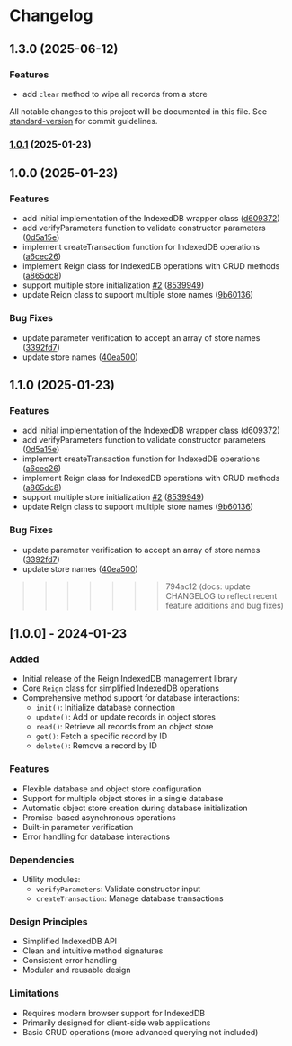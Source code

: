 # Changelog

## 1.3.0 (2025-06-12)

### Features

- add `clear` method to wipe all records from a store


All notable changes to this project will be documented in this file. See [standard-version](https://github.com/conventional-changelog/standard-version) for commit guidelines.

### [1.0.1](https://github.com/chessurisme/reign/compare/v1.0.0...v1.0.1) (2025-01-23)

## 1.0.0 (2025-01-23)

### Features

- add initial implementation of the IndexedDB wrapper class ([d609372](https://github.com/chessurisme/reign/commit/d6093721dfd918c4b07b62c6215ecbabca681823))
- add verifyParameters function to validate constructor parameters ([0d5a15e](https://github.com/chessurisme/reign/commit/0d5a15e5bc69840c74035134b4aafb9dfc94d717))
- implement createTransaction function for IndexedDB operations ([a6cec26](https://github.com/chessurisme/reign/commit/a6cec2642cfef493d5c6c335f76acb26303a20ae))
- implement Reign class for IndexedDB operations with CRUD methods ([a865dc8](https://github.com/chessurisme/reign/commit/a865dc8346a2b08de965e34dc648a468083900f7))
- support multiple store initialization [#2](https://github.com/chessurisme/reign/issues/2) ([8539949](https://github.com/chessurisme/reign/commit/853994996224b0260195223e10636fb4ba5aee84))
- update Reign class to support multiple store names ([9b60136](https://github.com/chessurisme/reign/commit/9b601363c5a3cfdac076dbe8b555b081c375d162))

### Bug Fixes

- update parameter verification to accept an array of store names ([3392fd7](https://github.com/chessurisme/reign/commit/3392fd72cb35b2b5d6ffcc607b5030f1087c4f3c))
- update store names ([40ea500](https://github.com/chessurisme/reign/commit/40ea500546e988fd47552a2e3bf309d5d8ff35c5))

## 1.1.0 (2025-01-23)

### Features

- add initial implementation of the IndexedDB wrapper class ([d609372](https://github.com/chessurisme/reign/commit/d6093721dfd918c4b07b62c6215ecbabca681823))
- add verifyParameters function to validate constructor parameters ([0d5a15e](https://github.com/chessurisme/reign/commit/0d5a15e5bc69840c74035134b4aafb9dfc94d717))
- implement createTransaction function for IndexedDB operations ([a6cec26](https://github.com/chessurisme/reign/commit/a6cec2642cfef493d5c6c335f76acb26303a20ae))
- implement Reign class for IndexedDB operations with CRUD methods ([a865dc8](https://github.com/chessurisme/reign/commit/a865dc8346a2b08de965e34dc648a468083900f7))
- support multiple store initialization [#2](https://github.com/chessurisme/reign/issues/2) ([8539949](https://github.com/chessurisme/reign/commit/853994996224b0260195223e10636fb4ba5aee84))
- update Reign class to support multiple store names ([9b60136](https://github.com/chessurisme/reign/commit/9b601363c5a3cfdac076dbe8b555b081c375d162))

### Bug Fixes

- update parameter verification to accept an array of store names ([3392fd7](https://github.com/chessurisme/reign/commit/3392fd72cb35b2b5d6ffcc607b5030f1087c4f3c))
- update store names ([40ea500](https://github.com/chessurisme/reign/commit/40ea500546e988fd47552a2e3bf309d5d8ff35c5))

> > > > > > > 794ac12 (docs: update CHANGELOG to reflect recent feature additions and bug fixes)

## [1.0.0] - 2024-01-23

### Added

- Initial release of the Reign IndexedDB management library
- Core `Reign` class for simplified IndexedDB operations
- Comprehensive method support for database interactions:
  - `init()`: Initialize database connection
  - `update()`: Add or update records in object stores
  - `read()`: Retrieve all records from an object store
  - `get()`: Fetch a specific record by ID
  - `delete()`: Remove a record by ID

### Features

- Flexible database and object store configuration
- Support for multiple object stores in a single database
- Automatic object store creation during database initialization
- Promise-based asynchronous operations
- Built-in parameter verification
- Error handling for database interactions

### Dependencies

- Utility modules:
  - `verifyParameters`: Validate constructor input
  - `createTransaction`: Manage database transactions

### Design Principles

- Simplified IndexedDB API
- Clean and intuitive method signatures
- Consistent error handling
- Modular and reusable design

### Limitations

- Requires modern browser support for IndexedDB
- Primarily designed for client-side web applications
- Basic CRUD operations (more advanced querying not included)
